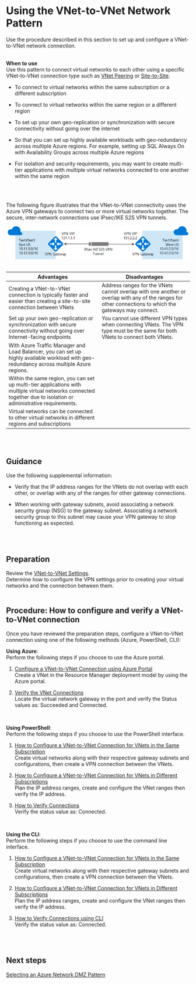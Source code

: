 # Using the VNet-to-VNet Network Pattern
Use the procedure described in this section to set up and configure a VNet-to-VNet network connection.
<br />
<br />

**When to use**  
Use this pattern to connect virtual networks to each other using a specific VNet-to-VNet connection type such as [VNet Peering](https://docs.microsoft.com/en-us/azure/virtual-network/virtual-network-manage-peering#create-a-peering) or [Site-to-Site](https://github.com/alvarovitta/Azure-Networking/blob/master/2.1-Using-a-Site-to-Site-VPN-Pattern.md).
- To connect to virtual networks within the same subscription or a different subscription
	
- To connect to virtual networks within the same region or a different region
- To set up your own geo-replication or synchronization with secure connectivity without going over the internet
- So that you can set up highly available workloads with geo-redundancy across multiple Azure regions. For example, setting up SQL Always On with Availability Groups across multiple Azure regions
- For isolation and security requirements, you may want to create multi-tier applications with multiple virtual networks connected to one another within the same region
<br />
<br />

The following figure illustrates that the VNet-to-VNet connectivity uses the Azure VPN gateways to connect two or more virtual networks together. The secure, inter-network connections use IPsec/IKE S2S VPN tunnels.

![VnettoVnet](https://github.com/alvarovitta/Azure-Networking/blob/master/images/vnettovnet.png)
<br />
<br />

|**Advantages** | **Disadvantages** |  
| -------------| -------------| 
| Creating a VNet-to-VNet connection is typically faster and easier than creating a site-to-site connection between VNets |Address ranges for the VNets cannot overlap with one another or overlap with any of the ranges for other connections to which the gateways may connect.|
| Set up your own geo-replication or synchronization with secure connectivity without going over Internet-facing endpoints  | You cannot use different VPN types when connecting VNets. The VPN type must be the same for both VNets to connect both VNets. |
| With Azure Traffic Manager and Load Balancer, you can set up highly available workload with geo-redundancy across multiple Azure regions.   | |
| Within the same region, you can set up multi-tier applications with multiple virtual networks connected together due to isolation or administrative requirements.   ||
| Virtual networks can be connected to other virtual networks in different regions and subscriptions   |  |
<br />
<br />

## Guidance
Use the following supplemental information:  
- Verify that the IP address ranges for the VNets do not overlap with each other, or overlap with any of the ranges for other gateway connections.

- When working with gateway subnets, avoid associating a network security group (NSG) to the gateway subnet. Associating a network security group to this subnet may cause your VPN gateway to stop functioning as expected. 
<br />
<br />

## Preparation
Review the [VNet-to-VNet Settings](https://docs.microsoft.com/en-us/azure/vpn-gateway/vpn-gateway-howto-vnet-vnet-resource-manager-portal#values).  
Determine how to configure the VPN settings prior to creating your virtual networks and the connection between them.
<br />
<br />

## Procedure:  How to configure and verify a VNet-to-VNet connection
Once you have reviewed the preparation steps, configure a VNet-to-VNet connection using one of the following methods (Azure, PowerShell, CLI):

**Using Azure**:  
Perform the following steps if you choose to use the Azure portal.

1. [Configure a VNet-to-VNet Connection using Azure Portal](https://docs.microsoft.com/en-us/azure/vpn-gateway/vpn-gateway-howto-vnet-vnet-resource-manager-portal#CreatVNet)  
   Create a VNet in the Resource Manager deployment model by using the Azure portal.
	
2. [Verify the VNet Connections](https://docs.microsoft.com/en-us/azure/vpn-gateway/vpn-gateway-howto-vnet-vnet-resource-manager-portal#VerifyConnection)  
   Locate the virtual network gateway in the port and verify the Status values as: Succeeded and Connected. 
<br />

**Using PowerShell**:  
Perform the following steps if you choose to use the PowerShell interface.

1. [How to Configure a VNet-to-VNet Connection for VNets in the Same Subscription](https://docs.microsoft.com/en-us/azure/vpn-gateway/vpn-gateway-vnet-vnet-rm-ps#samesub)  
   Create virtual networks along with their respective gateway subnets and configurations, then create a VPN connection between the        VNets.

2. [How to Configure a VNet-to-VNet Connection for VNets in Different Subscriptions](https://docs.microsoft.com/en-us/azure/vpn-gateway/vpn-gateway-vnet-vnet-rm-ps#difsub)  
   Plan the IP address ranges, create and configure the VNet  ranges then verify the IP address.
	
3. [How to Verify Connections](https://docs.microsoft.com/en-us/azure/vpn-gateway/vpn-gateway-vnet-vnet-rm-ps#verify)  
   Verify the status value as: Connected. 
<br />

**Using the CLI**:  
Perform the following steps if you choose to use the command line interface.

1. [How to Configure a VNet-to-VNet Connection for VNets in the Same Subscription](https://docs.microsoft.com/en-us/azure/vpn-gateway/vpn-gateway-howto-vnet-vnet-cli#samesub)  
   Create virtual networks along with their respective gateway subnets and configurations, then create a VPN connection between the VNets.
	
2. [How to Configure a VNet-to-VNet Connection for VNets in Different Subscriptions](https://docs.microsoft.com/en-us/azure/vpn-gateway/vpn-gateway-howto-vnet-vnet-cli#difsub)  
   Plan the IP address ranges, create and configure the VNet  ranges then verify the IP address.
	
3. [How to Verify Connections using CLI](https://docs.microsoft.com/en-us/azure/vpn-gateway/vpn-gateway-howto-vnet-vnet-cli#verify)  
   Verify the status value as: Connected.
<br />
<br />	
	
## Next steps
[Selecting an Azure Network DMZ Pattern](3.4-Selecting-an-Azure-Network-DMZ-Pattern.md)

